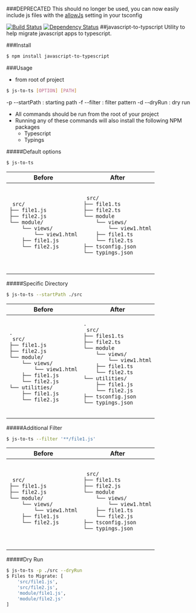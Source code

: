 ###DEPRECATED
This should no longer be used, you can now easily include js files with the [allowJs](https://www.typescriptlang.org/docs/handbook/compiler-options.html) setting in your tsconfig 




[![Build Status](https://travis-ci.org/stonelasley/javascript-to-typscript.svg?branch=master)](https://travis-ci.org/stonelasley/javascript-to-typscript)  [![Dependency Status](https://david-dm.org/stonelasley/javascript-to-typescript.svg)](https://david-dm.org/stonelasley/javascript-to-typescript)
##javascript-to-typscript
Utility to help migrate javascript apps to typescript.

###Install

```sh
$ npm install javascript-to-typescript
```

###Usage

  * from root of project
```sh
$ js-to-ts [OPTION] [PATH]
```
  -p --startPath : starting path
  -f --filter : filter pattern
  -d --dryRun : dry run

 - All commands should be run from the root of your project
 - Running any of these commands will also install the following NPM packages
     - Typescript
     - Typings

#####Default options

```sh
$ js-to-ts 
```
<table>
    <thead>
        <tr><th>Before</th><th>After</th></tr>
    </thead>
    <tbody>
        <tr>
            <td>
                <pre>
                    <code>
 src/
├── file1.js
├── file2.js
└── module/
    └── views/
        └── view1.html
    ├── file1.js
    └── file2.js
                    </code>
                </pre>
            </td>
            <td>
                <pre>
                    <code>
 src/
├── file1.ts
├── file2.ts
└── module
    └── views/
        └── view1.html
    ├── file1.ts
    └── file2.ts
├── tsconfig.json
└── typings.json
                     </code>
                 </pre>
             </td>
        </tr>
    </tbody>
</table>

#####Specific Directory

```sh
$ js-to-ts --startPath ./src
```
<table>
    <thead>
        <tr><th>Before</th><th>After</th></tr>
    </thead>
    <tbody>
        <tr>
            <td><pre><code>.
 src/
├── file1.js
├── file2.js
└── module/
    └── views/
        └── view1.html
    ├── file1.js
    └── file2.js
└── utilities/
    ├── file1.js
    └── file2.js    
</code></pre></td>
<td><pre><code>.
 src/
├── files1.ts
├── file2.ts
└── module
    └── views/
        └── view1.html
    ├── file1.ts
    └── file2.ts
└── utilities/
    ├── file1.js
    └── file2.js
├── tsconfig.json
└── typings.json
    </code></pre></td>
        </tr>
    </tbody>
</table>    

#####Additional Filter

```sh
$ js-to-ts --filter '**/file1.js'
```
<table>
    <thead>
        <tr><th>Before</th><th>After</th></tr>
    </thead>
<tbody>
    <tr>
        <td>
            <pre>
                <code>
 src/
├── file1.js
├── file2.js
└── module/
    └── views/
        └── view1.html
    ├── file1.js
    └── file2.js
                </code>
            </pre>
        </td>
        <td>
            <pre>
                <code>
 src/
├── file1.ts
├── file2.js
└── module
    └── views/
        └── view1.html
    ├── file1.ts
    └── file2.js
├── tsconfig.json
└── typings.json
                </code>
            </pre>
        </td>
    </tr>
</tbody>
</table>

#####Dry Run

```sh
$ js-to-ts -p ./src --dryRun
$ Files to Migrate: [
    'src/file1.js',
    'src/file2.js',
    'module/file1.js',
    'module/file2.js'
] 
```


